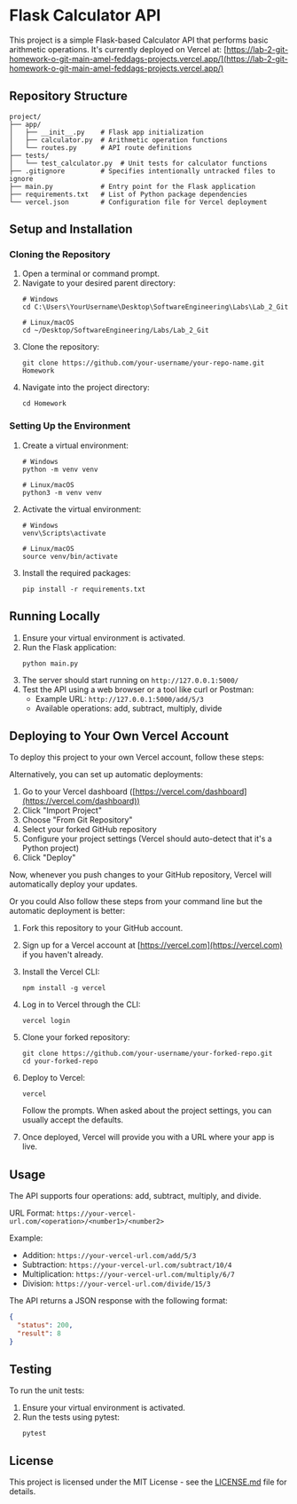 # Flask Calculator API

This project is a simple Flask-based Calculator API that performs basic arithmetic operations. It's currently deployed on Vercel at: [https://lab-2-git-homework-o-git-main-amel-feddags-projects.vercel.app/](https://lab-2-git-homework-o-git-main-amel-feddags-projects.vercel.app/)

## Repository Structure

```
project/
├── app/
│   ├── __init__.py    # Flask app initialization
│   ├── calculator.py  # Arithmetic operation functions
│   └── routes.py      # API route definitions
├── tests/
│   └── test_calculator.py  # Unit tests for calculator functions
├── .gitignore         # Specifies intentionally untracked files to ignore
├── main.py            # Entry point for the Flask application
├── requirements.txt   # List of Python package dependencies
└── vercel.json        # Configuration file for Vercel deployment
```

## Setup and Installation

### Cloning the Repository

1. Open a terminal or command prompt.
2. Navigate to your desired parent directory:
   ```
   # Windows
   cd C:\Users\YourUsername\Desktop\SoftwareEngineering\Labs\Lab_2_Git

   # Linux/macOS
   cd ~/Desktop/SoftwareEngineering/Labs/Lab_2_Git
   ```
3. Clone the repository:
   ```
   git clone https://github.com/your-username/your-repo-name.git Homework
   ```
4. Navigate into the project directory:
   ```
   cd Homework
   ```

### Setting Up the Environment

1. Create a virtual environment:
   ```
   # Windows
   python -m venv venv

   # Linux/macOS
   python3 -m venv venv
   ```

2. Activate the virtual environment:
   ```
   # Windows
   venv\Scripts\activate

   # Linux/macOS
   source venv/bin/activate
   ```

3. Install the required packages:
   ```
   pip install -r requirements.txt
   ```

## Running Locally

1. Ensure your virtual environment is activated.
2. Run the Flask application:
   ```
   python main.py
   ```
3. The server should start running on `http://127.0.0.1:5000/`
4. Test the API using a web browser or a tool like curl or Postman:
   - Example URL: `http://127.0.0.1:5000/add/5/3`
   - Available operations: add, subtract, multiply, divide

## Deploying to Your Own Vercel Account

To deploy this project to your own Vercel account, follow these steps:

Alternatively, you can set up automatic deployments:

1. Go to your Vercel dashboard ([https://vercel.com/dashboard](https://vercel.com/dashboard))
2. Click "Import Project"
3. Choose "From Git Repository"
4. Select your forked GitHub repository
5. Configure your project settings (Vercel should auto-detect that it's a Python project)
6. Click "Deploy"

Now, whenever you push changes to your GitHub repository, Vercel will automatically deploy your updates.

Or you could Also follow these steps from your command line but the automatic deployment is better:

1. Fork this repository to your GitHub account.

2. Sign up for a Vercel account at [https://vercel.com](https://vercel.com) if you haven't already.

3. Install the Vercel CLI:
   ```
   npm install -g vercel
   ```

4. Log in to Vercel through the CLI:
   ```
   vercel login
   ```

5. Clone your forked repository:
   ```
   git clone https://github.com/your-username/your-forked-repo.git
   cd your-forked-repo
   ```

6. Deploy to Vercel:
   ```
   vercel
   ```
   Follow the prompts. When asked about the project settings, you can usually accept the defaults.

7. Once deployed, Vercel will provide you with a URL where your app is live.



## Usage

The API supports four operations: add, subtract, multiply, and divide.

URL Format: `https://your-vercel-url.com/<operation>/<number1>/<number2>`

Example: 
- Addition: `https://your-vercel-url.com/add/5/3`
- Subtraction: `https://your-vercel-url.com/subtract/10/4`
- Multiplication: `https://your-vercel-url.com/multiply/6/7`
- Division: `https://your-vercel-url.com/divide/15/3`

The API returns a JSON response with the following format:
```json
{
  "status": 200,
  "result": 8
}
```

## Testing

To run the unit tests:

1. Ensure your virtual environment is activated.
2. Run the tests using pytest:
   ```
   pytest
   ```


## License

This project is licensed under the MIT License - see the [LICENSE.md](LICENSE.md) file for details.
